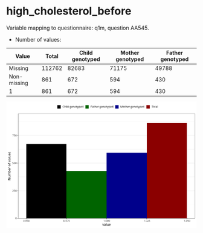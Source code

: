 # high_cholesterol_before
Variable mapping to questionnaire: q1m, question AA545.
- Number of values:

| Value | Total | Child genotyped | Mother genotyped | Father genotyped |
| ----- | ----- | --------------- | ---------------- | ---------------- |
| Missing | 112762 | 82683 | 71175 | 49788 |
| Non-missing | 861 | 672 | 594 | 430 |
| 1 | 861 | 672 | 594 | 430 |



![](high_cholesterol_before_n.png)



